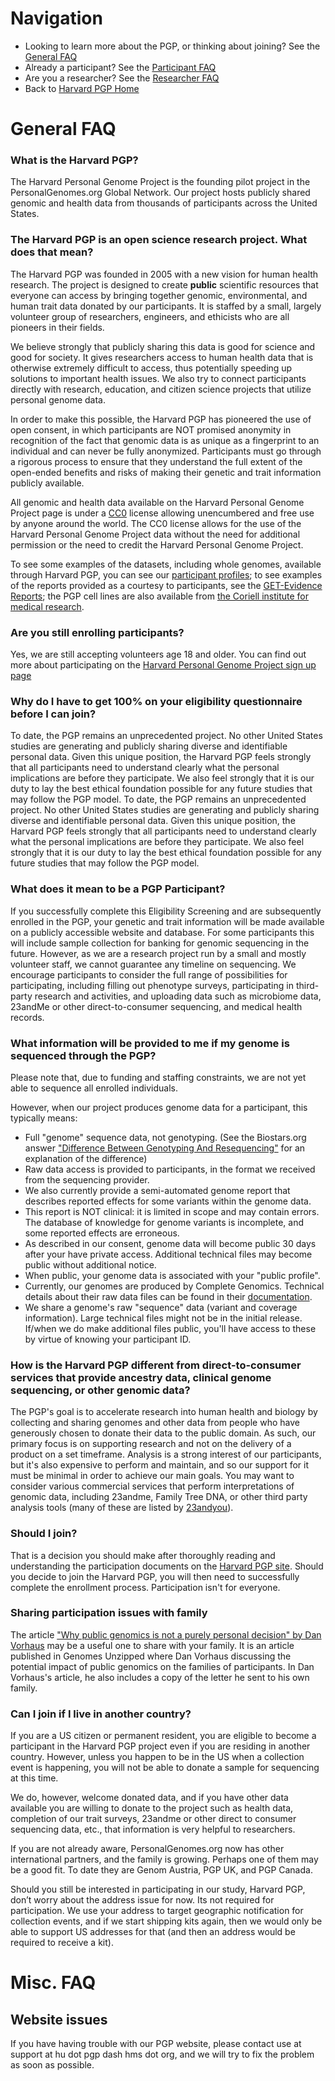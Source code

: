 # Navigation

* Looking to learn more about the PGP, or thinking about joining? See the [General FAQ](learn_more.md)
* Already a participant? See the [Participant FAQ](participant.md)
* Are you a researcher? See the [Researcher FAQ](researcher.md)
* Back to [Harvard PGP Home](http://my.pgp-hms.org)

# General FAQ
### What is the Harvard PGP?
The Harvard Personal Genome Project is the founding pilot project in the PersonalGenomes.org Global Network. Our project hosts publicly shared genomic and health data from thousands of participants across the United States.

### The Harvard PGP is an open science research project. What does that mean?
The Harvard PGP was founded in 2005 with a new vision for human health research. The project is designed to create **public** scientific resources that everyone can access by bringing together genomic, environmental, and human trait data donated by our participants. It is staffed by a small, largely volunteer group of researchers, engineers, and ethicists who are all pioneers in their fields.

We believe strongly that publicly sharing this data is good for science and good for society. It gives researchers access to human health data that is otherwise extremely difficult to access, thus potentially speeding up solutions to important health issues. We also try to connect participants directly with research, education, and citizen science projects that utilize personal genome data.

In order to make this possible, the Harvard PGP has pioneered the use of open consent, in which participants are NOT promised anonymity in recognition of the fact that genomic data is as unique as a fingerprint to an individual and can never be fully anonymized. Participants must go through a rigorous process to ensure that they understand the full extent of the open-ended benefits and risks of making their genetic and trait information publicly available.

All genomic and health data available on the Harvard Personal Genome Project page is under a [CC0](https://creativecommons.org/about/cc0) license allowing unencumbered and free use by anyone around the world.  The CC0 license allows for the use of the Harvard Personal Genome Project data without the need for additional permission or the need to credit the Harvard Personal Genome Project.

To see some examples of the datasets, including whole genomes, available through Harvard PGP, you can see our [participant profiles](https://my.pgp-hms.org/users); to see examples of the reports provided as a courtesy to participants, see the [GET-Evidence Reports](http://evidence.pgp-hms.org/genomes); the PGP cell lines are also available from [the Coriell institute for medical research](https://catalog.coriell.org/0/Sections/Collections/NIGMS/PGPs.aspx?PgId=772&coll=GM).

### Are you still enrolling participants?
Yes, we are still accepting volunteers age 18 and older. You can find out more about participating on the [Harvard Personal Genome Project sign up page](http://www.personalgenomes.org/harvard/sign-up)

### Why do I have to get 100% on  your eligibility questionnaire before I can join?
To date, the PGP remains an unprecedented project. No other United States studies are generating and publicly sharing diverse and identifiable personal data. Given this unique position, the Harvard PGP feels strongly that all participants need to understand clearly what the personal implications are before they participate. We also feel strongly that it is our duty to lay the best ethical foundation possible for any future studies that may follow the PGP model.		 To date, the PGP remains an unprecedented project. No other United States studies are generating and publicly sharing diverse and identifiable personal data. Given this unique position, the Harvard PGP feels strongly that all participants need to understand clearly what the personal implications are before they participate. We also feel strongly that it is our duty to lay the best ethical foundation possible for any future studies that may follow the PGP model.

### What does it mean to be a PGP Participant?
If you successfully complete this Eligibility Screening and are subsequently enrolled in the PGP, your genetic and trait information will be made available on a publicly accessible website and database. For some participants this will include sample collection for banking for genomic sequencing in the future. However, as we are a research project run by a small and mostly volunteer staff, we cannot guarantee any timeline on sequencing. We encourage participants to consider the full range of possibilities for participating, including filling out phenotype surveys, participating in third-party research and activities, and uploading data such as microbiome data, 23andMe or other direct-to-consumer sequencing, and medical health records.

### What information will be provided to me if my genome is sequenced through the PGP?
Please note that, due to funding and staffing constraints, we are not yet able to sequence all enrolled individuals.

However, when our project produces genome data for a participant, this typically means:
  * Full "genome" sequence data, not genotyping. (See the Biostars.org answer ["Difference Between Genotyping And Resequencing"](https://www.biostars.org/p/5197/) for an explanation of the difference)
  * Raw data access is provided to participants, in the format we received from the sequencing provider.
  * We also currently provide a semi-automated genome report that describes reported effects for some variants within the genome data.
  * This report is NOT clinical: it is limited in scope and may contain errors.  The database of knowledge for genome variants is incomplete, and some reported effects are erroneous.
  * As described in our consent, genome data will become public 30 days after your have private access. Additional technical files may become public without additional notice.
  * When public, your genome data is associated with your "public profile".
  * Currently, our genomes are produced by Complete Genomics. Technical details about their raw data files can be found in their [documentation](http://www.completegenomics.com/customer-support/documentation/100357139-2/).
  * We share a genome's raw "sequence" data (variant and coverage information). Large technical files might not be in the initial release. If/when we do make additional files public, you'll have access to these by virtue of knowing your participant ID.

### How is the Harvard PGP different from direct-to-consumer services that provide ancestry data, clinical genome sequencing, or other genomic data?

The PGP's goal is to accelerate research into human health and biology by collecting and sharing genomes and other data from people who have generously chosen to donate their data to the public domain. As such, our primary focus is on supporting research and not on the delivery of a product on a set timeframe. Analysis is a strong interest of our participants, but it's also expensive to perform and maintain, and so our support for it must be minimal in order to achieve our main goals. You may want to consider various commercial services that perform interpretations of genomic data, including 23andme, Family Tree DNA, or other third party analysis tools (many of these are listed by [23andyou](http://www.23andyou.com/3rdparty)).

### Should I join?
That is a decision you should make after thoroughly reading and understanding the participation documents on the [Harvard PGP site](http://www.personalgenomes.org/harvard/sign-up).  Should you decide to join the Harvard PGP, you will then need to successfully complete the enrollment process. Participation isn't for everyone.

### Sharing participation issues with family
The article ["Why public genomics is not a purely personal decision" by Dan Vorhaus](http://genomesunzipped.org/2010/10/why-public-genomics-is-not-a-purely-personal-decision.php) may be a useful one to share with your family.  It is an article published in Genomes Unzipped where Dan Vorhaus discussing the potential impact of public genomics on the families of participants. In Dan Vorhaus's article, he also includes a copy of the letter he sent to his own family.

### Can I join if I live in another country?
If you are a US citizen or permanent resident, you are eligible to become a participant in the Harvard PGP project even if you are residing in another country. However, unless you happen to be in the US when a collection event is happening, you will not be able to donate a sample for sequencing at this time.

We do, however, welcome donated data, and if you have other data available you are willing to donate to the project such as health data, completion of our trait surveys, 23andme or other direct to consumer sequencing data, etc., that information is very helpful to researchers.

If you are not already aware, PersonalGenomes.org now has other international partners, and the family is growing. Perhaps one of them may be a good fit. To date they are Genom Austria, PGP UK, and PGP Canada.

Should you still be interested in participating in our study, Harvard PGP, don’t worry about the address issue for now. Its not required for participation. We use your address to target geographic notification for collection events, and if we start shipping kits again, then we would only be able to support US addresses for that (and then an address would be required to receive a kit).


# Misc. FAQ

## Website issues
If you have having trouble with our PGP website, please contact use at support at hu dot pgp dash hms dot org, and we will try to fix the problem as soon as possible.
